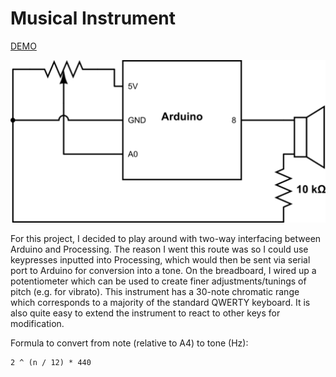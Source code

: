 # Musical Instrument

[DEMO](https://streamable.com/mewh84)

![schematic](instrument_schematic.png)

For this project, I decided to play around with two-way interfacing between Arduino and Processing. The reason I went this route was so I could use keypresses inputted into Processing, which would then be sent via serial port to Arduino for conversion into a tone. On the breadboard, I wired up a potentiometer which can be used to create finer adjustments/tunings of pitch (e.g. for vibrato). This instrument has a 30-note chromatic range which corresponds to a majority of the standard QWERTY keyboard. It is also quite easy to extend the instrument to react to other keys for modification.

Formula to convert from note (relative to A4) to tone (Hz):

```
2 ^ (n / 12) * 440
```
